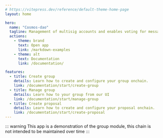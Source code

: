 ```yaml
---
# https://vitepress.dev/reference/default-theme-home-page
layout: home

hero:
  name: "Cosmos-dao" 
  tagline: Management of multisig accounts and enables voting for message execution based on configurable decision policies.
  actions:
    - theme: brand
      text: Open app
      link: /markdown-examples
    - theme: alt
      text: Documentation
      link: /documentation/

features:
  - title: Create group
    details: Learn how to create and configure your group onchain.
    link: /documentation/start/create-group
  - title: Manage group
    details: Learn how to your group from our UI
    link: /documentation/start/manage-group
  - title: Create proposal
    details: Learn how to create and configure your proposal onchain.
    link: /documentation/start/create-proposal
---
```


::: warning
This app is a demonstration of the group module, this chain is not intended to be maintained over time
:::